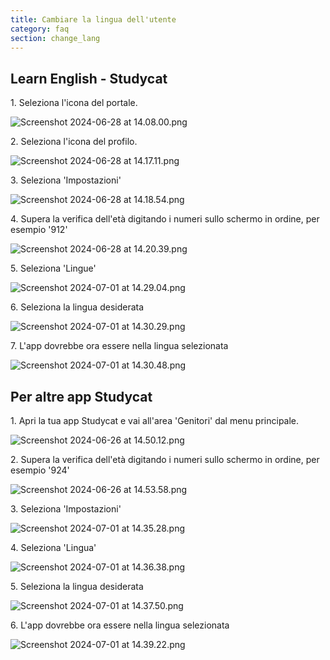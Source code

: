 ```yaml
---
title: Cambiare la lingua dell'utente
category: faq
section: change_lang
---
```

## Learn English \- Studycat


1\. Seleziona l'icona del portale.


![Screenshot 2024-06-28 at 14.08.00.png](https://help.studycat.com/hc/article_attachments/34476207796761)


 


2\. Seleziona l'icona del profilo.


![Screenshot 2024-06-28 at 14.17.11.png](https://help.studycat.com/hc/article_attachments/34476207805465)


 


3\. Seleziona 'Impostazioni'


![Screenshot 2024-06-28 at 14.18.54.png](https://help.studycat.com/hc/article_attachments/34476197946521)


 


4\. Supera la verifica dell'età digitando i numeri sullo schermo in ordine, per esempio '912'


![Screenshot 2024-06-28 at 14.20.39.png](https://help.studycat.com/hc/article_attachments/34476207809817)


5\. Seleziona 'Lingue'


![Screenshot 2024-07-01 at 14.29.04.png](https://help.studycat.com/hc/article_attachments/34476207810969)


 


6\. Seleziona la lingua desiderata


![Screenshot 2024-07-01 at 14.30.29.png](https://help.studycat.com/hc/article_attachments/34476197954841)


7\. L'app dovrebbe ora essere nella lingua selezionata


![Screenshot 2024-07-01 at 14.30.48.png](https://help.studycat.com/hc/article_attachments/34476207816729)


 


## Per altre app Studycat


 


1\. Apri la tua app Studycat e vai all'area 'Genitori' dal menu principale.


![Screenshot 2024-06-26 at 14.50.12.png](https://help.studycat.com/hc/article_attachments/34476197959449)


2\. Supera la verifica dell'età digitando i numeri sullo schermo in ordine, per esempio '924'


![Screenshot 2024-06-26 at 14.53.58.png](https://help.studycat.com/hc/article_attachments/34476197961241)


 


3\. Seleziona 'Impostazioni'


![Screenshot 2024-07-01 at 14.35.28.png](https://help.studycat.com/hc/article_attachments/34476207824025)


 


4\. Seleziona 'Lingua'


![Screenshot 2024-07-01 at 14.36.38.png](https://help.studycat.com/hc/article_attachments/34476207825689)


 


5\. Seleziona la lingua desiderata


![Screenshot 2024-07-01 at 14.37.50.png](https://help.studycat.com/hc/article_attachments/34476207831705)


 


6\. L'app dovrebbe ora essere nella lingua selezionata


![Screenshot 2024-07-01 at 14.39.22.png](https://help.studycat.com/hc/article_attachments/34476197982617)